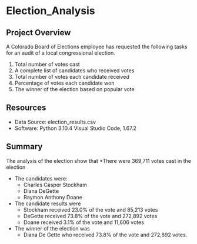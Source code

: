# Election_Analysis

## Project Overview
A Colorado Board of Elections employee has requested the following tasks for an audit of a local congressional election.
1. Total number of votes cast
2. A complete list of candidates who received votes
3. Total number of votes each candidate received
4. Percentage of votes each candidate won
5. The winner of the election based on popular vote
## Resources
* Data Source: election_results.csv
* Software: Python 3.10.4  Visual Studio Code, 1.67.2
## Summary
The analysis of the election show that 
*There were 369,711 votes cast in the election
* The candidates were:
    * Charles Casper Stockham
    * Diana DeGette
    * Raymon Anthony Doane
* The candidate results were
    * Stockham received 23.0% of the vote and 85,213 votes
    * DeGette received 73.8% of the vote and 272,892 votes
    * Doane received 3.1% of the vote and 11,606 votes
* The winner of the election was
    * Diana De Gette who received 73.8% of the vote and 272,892 votes.
